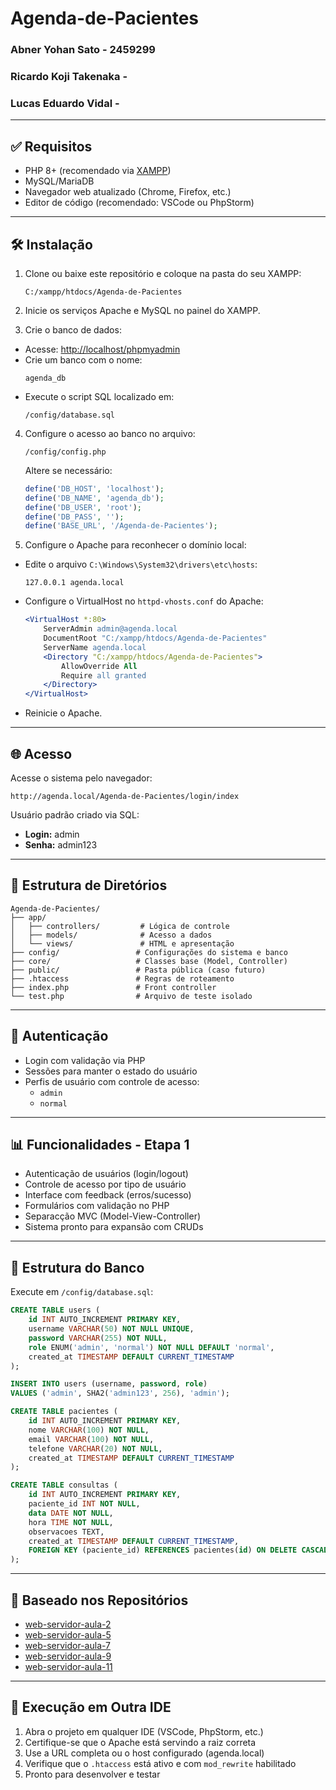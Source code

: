 # Agenda-de-Pacientes

### Abner Yohan Sato -  2459299
### Ricardo Koji Takenaka -
### Lucas Eduardo Vidal -

---

## ✅ Requisitos

- PHP 8+ (recomendado via [XAMPP](https://www.apachefriends.org/))
- MySQL/MariaDB
- Navegador web atualizado (Chrome, Firefox, etc.)
- Editor de código (recomendado: VSCode ou PhpStorm)

---

## 🛠️ Instalação

1. Clone ou baixe este repositório e coloque na pasta do seu XAMPP:
   ```
   C:/xampp/htdocs/Agenda-de-Pacientes
   ```

2. Inicie os serviços Apache e MySQL no painel do XAMPP.

3. Crie o banco de dados:
  - Acesse: [http://localhost/phpmyadmin](http://localhost/phpmyadmin)
  - Crie um banco com o nome:
    ```
    agenda_db
    ```
  - Execute o script SQL localizado em:
    ```
    /config/database.sql
    ```

4. Configure o acesso ao banco no arquivo:
   ```
   /config/config.php
   ```
   Altere se necessário:
   ```php
   define('DB_HOST', 'localhost');
   define('DB_NAME', 'agenda_db');
   define('DB_USER', 'root');
   define('DB_PASS', '');
   define('BASE_URL', '/Agenda-de-Pacientes');
   ```

5. Configure o Apache para reconhecer o domínio local:

  - Edite o arquivo `C:\Windows\System32\drivers\etc\hosts`:
    ```
    127.0.0.1 agenda.local
    ```

  - Configure o VirtualHost no `httpd-vhosts.conf` do Apache:
    ```apache
    <VirtualHost *:80>
        ServerAdmin admin@agenda.local
        DocumentRoot "C:/xampp/htdocs/Agenda-de-Pacientes"
        ServerName agenda.local
        <Directory "C:/xampp/htdocs/Agenda-de-Pacientes">
            AllowOverride All
            Require all granted
        </Directory>
    </VirtualHost>
    ```

  - Reinicie o Apache.

---

## 🌐 Acesso

Acesse o sistema pelo navegador:
```text
http://agenda.local/Agenda-de-Pacientes/login/index
```

Usuário padrão criado via SQL:
- **Login:** admin
- **Senha:** admin123

---

## 🧰 Estrutura de Diretórios

```
Agenda-de-Pacientes/
├── app/
│   ├── controllers/         # Lógica de controle
│   ├── models/              # Acesso a dados
│   └── views/               # HTML e apresentação
├── config/                 # Configurações do sistema e banco
├── core/                   # Classes base (Model, Controller)
├── public/                 # Pasta pública (caso futuro)
├── .htaccess               # Regras de roteamento
├── index.php               # Front controller
└── test.php                # Arquivo de teste isolado
```

---

## 🔐 Autenticação

- Login com validação via PHP
- Sessões para manter o estado do usuário
- Perfis de usuário com controle de acesso:
  - `admin`
  - `normal`

---

## 📊 Funcionalidades - Etapa 1

- Autenticação de usuários (login/logout)
- Controle de acesso por tipo de usuário
- Interface com feedback (erros/sucesso)
- Formulários com validação no PHP
- Separacção MVC (Model-View-Controller)
- Sistema pronto para expansão com CRUDs

---

## 📂 Estrutura do Banco

Execute em `/config/database.sql`:

```sql
CREATE TABLE users (
    id INT AUTO_INCREMENT PRIMARY KEY,
    username VARCHAR(50) NOT NULL UNIQUE,
    password VARCHAR(255) NOT NULL,
    role ENUM('admin', 'normal') NOT NULL DEFAULT 'normal',
    created_at TIMESTAMP DEFAULT CURRENT_TIMESTAMP
);

INSERT INTO users (username, password, role)
VALUES ('admin', SHA2('admin123', 256), 'admin');

CREATE TABLE pacientes (
    id INT AUTO_INCREMENT PRIMARY KEY,
    nome VARCHAR(100) NOT NULL,
    email VARCHAR(100) NOT NULL,
    telefone VARCHAR(20) NOT NULL,
    created_at TIMESTAMP DEFAULT CURRENT_TIMESTAMP
);

CREATE TABLE consultas (
    id INT AUTO_INCREMENT PRIMARY KEY,
    paciente_id INT NOT NULL,
    data DATE NOT NULL,
    hora TIME NOT NULL,
    observacoes TEXT,
    created_at TIMESTAMP DEFAULT CURRENT_TIMESTAMP,
    FOREIGN KEY (paciente_id) REFERENCES pacientes(id) ON DELETE CASCADE
);
```

---

## 🏢 Baseado nos Repositórios

- [web-servidor-aula-2](https://github.com/drantunes/web-servidor-aula-2)
- [web-servidor-aula-5](https://github.com/drantunes/web-servidor-aula-5)
- [web-servidor-aula-7](https://github.com/drantunes/web-servidor-aula-7)
- [web-servidor-aula-9](https://github.com/drantunes/web-servidor-aula-9)
- [web-servidor-aula-11](https://github.com/drantunes/web-servidor-aula-11)

---

## 🚀 Execução em Outra IDE

1. Abra o projeto em qualquer IDE (VSCode, PhpStorm, etc.)
2. Certifique-se que o Apache está servindo a raiz correta
3. Use a URL completa ou o host configurado (agenda.local)
4. Verifique que o `.htaccess` está ativo e com `mod_rewrite` habilitado
5. Pronto para desenvolver e testar
